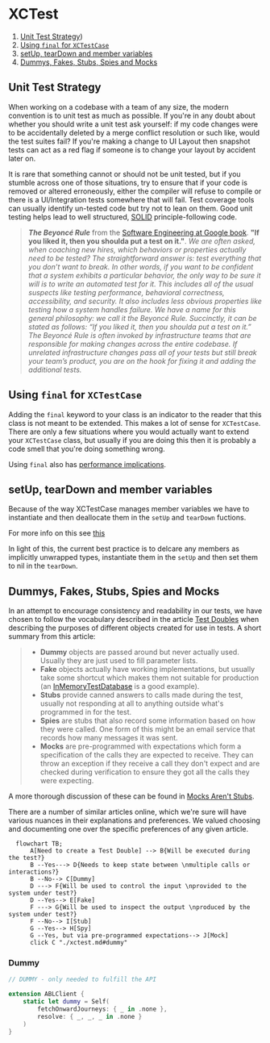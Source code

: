 # XCTest

1. [Unit Test Strategy](#Unit-Test-Strategy))
1. [Using `final` for `XCTestCase`](#Using-final-for-XCTestCase) 
1. [setUp, tearDown and member variables](#setUp-tearDown-and-member-variables)
1. [Dummys, Fakes, Stubs, Spies and Mocks](#Dummys-Fakes-Stubs-Spies-and-Mocks)

## Unit Test Strategy
When working on a codebase with a team of any size, the modern convention is to unit test as much as possible. If you're in any doubt about whether you should write a unit test ask yourself: if my code changes were to be accidentally deleted by a merge conflict resolution or such like, would the test suites fail? If you're making a change to UI Layout then snapshot tests can act as a red flag if someone is to change your layout by accident later on.

It is rare that something cannot or should not be unit tested, but if you stumble across one of those situations, try to ensure that if your code is removed or altered erroneously, either the compiler will refuse to compile or there is a UI/Integration tests somewhere that will fail.  Test coverage tools can usually identify un-tested code but try not to lean on them. Good unit testing helps lead to well structured, [SOLID](https://en.wikipedia.org/wiki/SOLID) principle-following code.

> **_The Beyoncé Rule_** from the [Software Engineering at Google book](https://abseil.io/resources/swe-book/html/toc.html). **"If you liked it, then you shoulda put a test on it."**.
> _We are often asked, when coaching new hires, which behaviors or properties actually need to be tested?   The straightforward answer is: test everything that you don’t want to break. In other words, if you want to be confident that a system exhibits a particular behavior, the only way to be sure it will is to write an automated test for it. This includes all of the usual suspects like testing performance, behavioral correctness, accessibility, and security. It also includes less obvious properties like testing how a system handles failure._
> _We have a name for this general philosophy: we call it the Beyoncé Rule. Succinctly, it can be stated as follows: “If you liked it, then you shoulda put a test on it.” The Beyoncé Rule is often invoked by infrastructure teams that are responsible for making changes across the entire codebase. If unrelated infrastructure changes pass all of your tests but still break your team’s product, you are on the hook for fixing it and adding the additional tests._

## Using `final` for `XCTestCase`
Adding the `final` keyword to your class is an indicator to the reader that this class is not meant to be extended. This makes a lot of sense for `XCTestCase`. There are only a few situations where you would actually want to extend your `XCTestCase` class, but usually if you are doing this then it is probably a code smell that you're doing something wrong.

Using `final` also has [performance implications](https://developer.apple.com/swift/blog/?id=27).

## setUp, tearDown and member variables
Because of the way XCTestCase manages member variables we have to instantiate and then deallocate them in the `setUp` and `tearDown` fuctions.

For more info on this see [this](https://qualitycoding.org/xctestcase-teardown/)

In light of this, the current best practice is to delcare any members as implicitly unwrapped types, instantiate them in the `setUp` and then set them to nil in the `tearDown`.


## Dummys, Fakes, Stubs, Spies and Mocks
In an attempt to encourage consistency and readability in our tests, we have chosen to follow the vocabulary described in the article [Test Doubles](https://martinfowler.com/bliki/TestDouble.html) when describing the purposes of different objects created for use in tests. A short summary from this article:
 
> - **Dummy** objects are passed around but never actually used. Usually they are just used to fill parameter lists.
> - **Fake** objects actually have working implementations, but usually take some shortcut which makes them not suitable for production (an [InMemoryTestDatabase](https://martinfowler.com/bliki/InMemoryTestDatabase.html) is a good example).
> - **Stubs** provide canned answers to calls made during the test, usually not responding at all to anything outside what's programmed in for the test.
> - **Spies** are stubs that also record some information based on how they were called. One form of this might be an email service that records how many messages it was sent.
> - **Mocks** are pre-programmed with expectations which form a specification of the calls they are expected to receive. They can throw an exception if they receive a call they don't expect and are checked during verification to ensure they got all the calls they were expecting.

A more thorough discussion of these can be found in [Mocks Aren't Stubs](https://martinfowler.com/articles/mocksArentStubs.html).
 
 There are a number of similar articles online, which we're sure will have various nuances in their explanations and preferences. We valued choosing and documenting one over the specific preferences of any given article.

```mermaid
  flowchart TB;    
      A[Need to create a Test Double] --> B{Will be executed during the test?}
      B --Yes---> D{Needs to keep state between \nmultiple calls or interactions?}      
      B --No--> C[Dummy]      
      D ---> F{Will be used to control the input \nprovided to the system under test?}
      D --Yes--> E[Fake]
      F ---> G{Will be used to inspect the output \nproduced by the system under test?}
      F --No--> I[Stub]
      G --Yes--> H[Spy]
      G --Yes, but via pre-programmed expectations--> J[Mock]
      click C "./xctest.md#dummy"
```

### Dummy
```Swift
// DUMMY - only needed to fulfill the API 

extension ABLClient {
    static let dummy = Self(
        fetchOnwardJourneys: { _ in .none },
   	    resolve: { _, _, _ in .none }
    )
}
```
